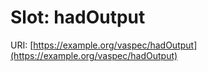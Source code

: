 # Slot: hadOutput

URI: [https://example.org/vaspec/hadOutput](https://example.org/vaspec/hadOutput)